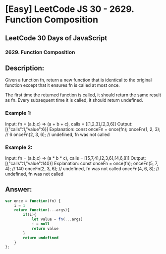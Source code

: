 # [Easy] LeetCode JS 30 - 2629. Function Composition

## LeetCode 30 Days of JavaScript

### 2629. Function Composition

## Description:

Given a function fn, return a new function that is identical to the original function except that it ensures fn is called at most once.

The first time the returned function is called, it should return the same result as fn.
Every subsequent time it is called, it should return undefined.

### Example 1:
Input: fn = (a,b,c) => (a + b + c), calls = [[1,2,3],[2,3,6]]
Output: [{"calls":1,"value":6}]
Explanation:
const onceFn = once(fn);
onceFn(1, 2, 3); // 6
onceFn(2, 3, 6); // undefined, fn was not called

### Example 2:

Input: fn = (a,b,c) => (a * b * c), calls = [[5,7,4],[2,3,6],[4,6,8]]
Output: [{"calls":1,"value":140}]
Explanation:
const onceFn = once(fn);
onceFn(5, 7, 4); // 140
onceFn(2, 3, 6); // undefined, fn was not called
onceFn(4, 6, 8); // undefined, fn was not called

## Answer:

```javascript
var once = function(fn) {
    i = 1
    return function(...args){
        if(i){
            let value = fn(...args)
            i = null
            return value
        }
        return undefined
    }
};


```
